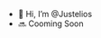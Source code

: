- 👋 Hi, I’m @Justelios
- 🔜 Cooming Soon

<!---
Justelios/Justelios is a ✨ special ✨ repository because its `README.md` (this file) appears on your GitHub profile.
You can click the Preview link to take a look at your changes.
--->
